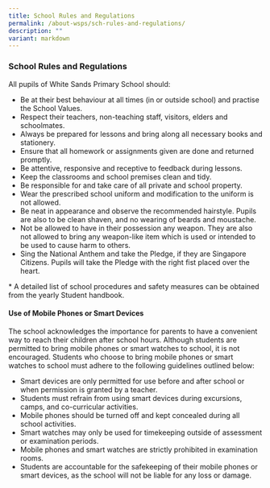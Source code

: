 ```yaml
---
title: School Rules and Regulations
permalink: /about-wsps/sch-rules-and-regulations/
description: ""
variant: markdown
---
```

### **School Rules and Regulations**
All pupils of White Sands Primary School should:
*   Be at their best behaviour at all times (in or outside school) and practise the School Values.
*   Respect their teachers, non-teaching staff, visitors, elders and schoolmates.
*   Always be prepared for lessons and bring along all necessary books and stationery.
*   Ensure that all homework or assignments given are done and returned promptly.
*   Be attentive, responsive and receptive to feedback during lessons.
*   Keep the classrooms and school premises clean and tidy.
*   Be responsible for and take care of all private and school property.
*   Wear the prescribed school uniform and modification to the uniform is not allowed.
*   Be neat in appearance and observe the recommended hairstyle. Pupils are also to be clean shaven, and no wearing of beards and moustache.
*   Not be allowed to have in their possession any weapon. They are also not allowed to bring any weapon-like item which is used or intended to be used to cause harm to others.
*   Sing the National Anthem and take the Pledge, if they are Singapore Citizens. Pupils will take the Pledge with the right fist placed over the heart.

\* A detailed list of school procedures and safety measures can be obtained from the yearly Student handbook.

#### **Use of Mobile Phones or Smart Devices**

The school acknowledges the importance for parents to have a convenient way to reach their children after school hours. Although students are permitted to bring mobile phones or smart watches to school, it is not encouraged. Students who choose to bring mobile phones or smart watches to school must adhere to the following guidelines outlined below:


- Smart devices are only permitted for use before and after school or when permission is granted by a teacher. 
- Students must refrain from using smart devices during excursions, camps, and co-curricular activities. 
- Mobile phones should be turned off and kept concealed during all school activities. 
- Smart watches may only be used for timekeeping outside of assessment or examination periods. 
- Mobile phones and smart watches are strictly prohibited in examination rooms. 
- Students are accountable for the safekeeping of their mobile phones or smart devices, as the school will not be liable for any loss or damage.